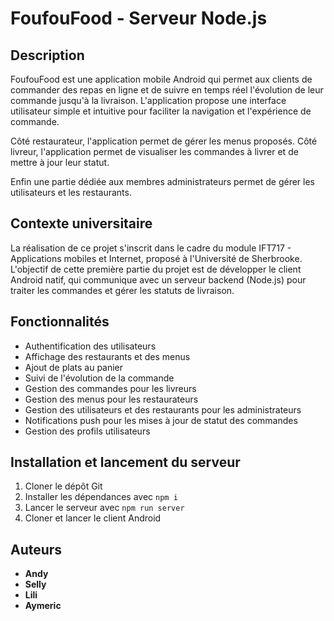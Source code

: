 # FoufouFood - Serveur Node.js

## Description

FoufouFood est une application mobile Android qui permet aux clients de commander des repas en
ligne et de suivre en temps réel l'évolution de leur commande jusqu'à la livraison. L'application
propose une interface utilisateur simple et intuitive pour faciliter la navigation et l'expérience
de commande.

Côté restaurateur, l'application permet de gérer les menus proposés.
Côté livreur, l'application permet de visualiser les commandes à livrer et de mettre à jour leur
statut.

Enfin une partie dédiée aux membres administrateurs permet de gérer les utilisateurs et les
restaurants.

## Contexte universitaire

La réalisation de ce projet s'inscrit dans le cadre du module IFT717 - Applications mobiles et
Internet, proposé à l'Université de Sherbrooke.
L'objectif de cette première partie du projet est de développer le client Android natif, qui
communique avec un serveur backend (Node.js) pour traiter les commandes et gérer les statuts de
livraison.

## Fonctionnalités

- Authentification des utilisateurs
- Affichage des restaurants et des menus
- Ajout de plats au panier
- Suivi de l'évolution de la commande
- Gestion des commandes pour les livreurs
- Gestion des menus pour les restaurateurs
- Gestion des utilisateurs et des restaurants pour les administrateurs
- Notifications push pour les mises à jour de statut des commandes
- Gestion des profils utilisateurs

## Installation et lancement du serveur

1. Cloner le dépôt Git
2. Installer les dépendances avec `npm i`
3. Lancer le serveur avec `npm run server`
4. Cloner et lancer le client Android

## Auteurs

- **Andy**
- **Selly**
- **Lili**
- **Aymeric**